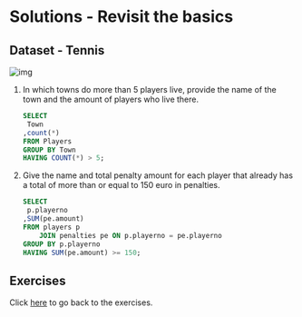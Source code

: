 # Solutions - Revisit the basics
## Dataset - Tennis
![img](/workshops/shared/images/diagrams/diagram-tennis.png)

1. In which towns do more than 5 players live, provide the name of the town and the amount of players who live there.
    ```sql
    SELECT 
     Town
    ,count(*) 
    FROM Players 
    GROUP BY Town 
    HAVING COUNT(*) > 5;
    ```
2. Give the name and total penalty amount for each player that already has a total of more than or equal to 150 euro in penalties.
    ```sql
    SELECT 
     p.playerno
    ,SUM(pe.amount)
    FROM players p 
        JOIN penalties pe ON p.playerno = pe.playerno
    GROUP BY p.playerno
    HAVING SUM(pe.amount) >= 150;
    ```
## Exercises
Click [here](../basic-tennis.md) to go back to the exercises.
